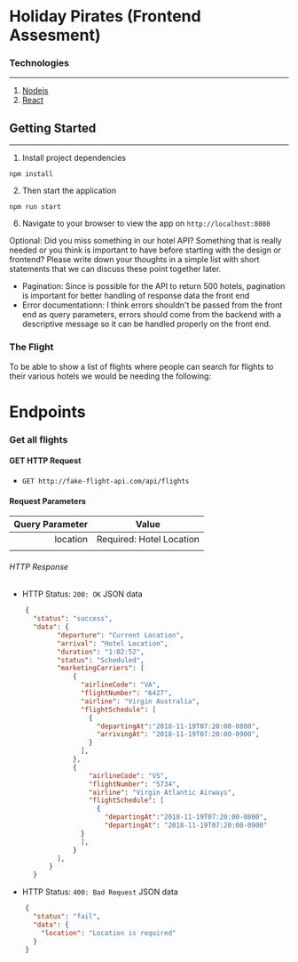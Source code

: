 # Holiday Pirates (Frontend Assesment)

### Technologies
 ----

 1. [Nodejs](https://nodejs.org/en/)
 1. [React](https://reactjs.org/)
## Getting Started
____

1. Install project dependencies

`npm install`

2. Then start the application

`npm run start`

6. Navigate to your browser to view the app on `http://localhost:8080`

Optional: Did you miss something in our hotel API? Something that is really needed or you think is important to have before starting with the design or frontend? Please write down your thoughts in a simple list with short statements that we can discuss these point together later.

- Pagination: Since is possible for the API to return 500 hotels, pagination is important for better handling of response data the front end
- Error documentationn: I think errors shouldn't be passed from the front end as query parameters, errors should come from the backend with a descriptive message so it can be handled properly on the front end.

### The Flight

To be able to show a list of flights where people can search for flights to their various hotels we would be needing the following:

# Endpoints
### Get all flights

#### GET HTTP Request
-  `GET http://fake-flight-api.com/api/flights`

#### Request Parameters

| Query Parameter                                 |         Value               |
| -----------------------------------------------:|:---------------------------:|
|  location                                       |   Required: Hotel Location  |
|                                                 |                             |

###### HTTP Response
-   HTTP Status: `200: OK`
JSON data
```json
    {
      "status": "success",
      "data": {
            "departure": "Current Location",
            "arrival": "Hotel Location",
            "duration": "1:02:52",
            "status": "Scheduled",
            "marketingCarriers": [
                {
                  "airlineCode": "VA",
                  "flightNumber": "6427",
                  "airline": "Virgin Australia",
                  "flightSchedule": [
                    {
                      "departingAt":"2018-11-19T07:20:00-0800",
                      "arrivingAt": "2018-11-19T07:20:00-0900",
                    }
                  ],
                },
                {
                    "airlineCode": "VS",
                    "flightNumber": "5734",
                    "airline": "Virgin Atlantic Airways",
                    "flightSchedule": [
                      {
                        "departingAt":"2018-11-19T07:20:00-0800",
                        "departingAt": "2018-11-19T07:20:00-0900"
                  }
                  ],
                }
            ],
          }
      }
```

- HTTP Status: `400: Bad Request`
JSON data
```json
    {
      "status": "fail",
      "data": {
        "location": "Location is required"
      }
    }
```
